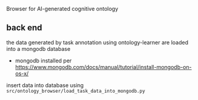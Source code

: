 Browser for AI-generated cognitive ontology

## back end

the data generated by task annotation using ontology-learner are loaded into a mongodb database

- mongodb installed per https://www.mongodb.com/docs/manual/tutorial/install-mongodb-on-os-x/

insert data into database using `src/ontology_browser/load_task_data_into_mongodb.py`

